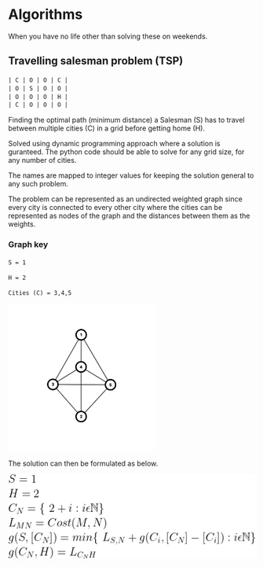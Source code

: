 # Algorithms

When you have no life other than solving these on weekends.

## Travelling salesman problem (TSP)

```txt
| C | O | O | C |
| O | S | O | O |
| O | O | O | H |
| C | O | O | O |
```

Finding the optimal path (minimum distance) a Salesman (S) has to travel between multiple cities (C) in a grid before getting home (H).

Solved using dynamic programming approach where a solution is guranteed.
The python code should be able to solve for any grid size, for any number of cities.

The names are mapped to integer values for keeping the solution general to any such problem.

The problem can be represented as an undirected weighted graph since every city is connected to every other city where the cities can be represented as nodes of the graph and the distances between them as the weights.

### Graph key

`S = 1`

`H = 2`

`Cities (C) = 3,4,5`

<img src="images/tsp_graph.png" alt="tsp_graph" width="300"/>

The solution can then be formulated as below.

<!-- \\S = 1 \\
H = 2 \\
C_N = \{\ 2+i:i\epsilon\mathbb{N} \}  \\
L_{MN} = Cost(M,N) \\
g(S, [C_N]) = min \{\ L_{S,N} + g(C_i , [C_N]-[C_i]): i\epsilon\mathbb{N} \} \\
g(C_N, H) = L_{C_NH} -->

<img src="images/equations/tsp_eqn.png"/>
